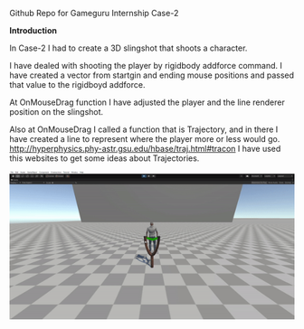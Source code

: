 Github Repo for Gameguru Internship Case-2

**Introduction**

In Case-2 I had to create a 3D slingshot that shoots a character.

I have dealed with shooting the player by rigidbody addforce command. I have created a vector from startgin and ending mouse positions and passed that value to the rigidboyd addforce.

At OnMouseDrag function I have adjusted the player and the line renderer position on the slingshot.

Also at OnMouseDrag I called a function that is Trajectory, and in there I have created a line to represent where the player more or less would go.
http://hyperphysics.phy-astr.gsu.edu/hbase/traj.html#tracon I have used this websites to get some ideas about Trajectories.

![An Example](Case-2.1.gif)

